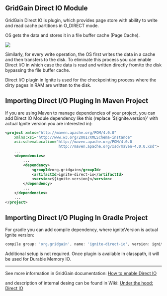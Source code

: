 GridGain Direct IO Module
------------------------------

GridGain Direct IO is plugin, which provides page store with ability to write and read cache partitions
in O_DIRECT mode.


OS gets the data and stores it in a file buffer cache (Page Cache).

<!-- To edit picture please use
https://docs.google.com/drawings/d/19xXbaWC2F2EBcd7F0T9wJ7wZO3DDR0PFR0tBqqIXjUI/edit?usp=sharing
-->
<img src="https://docs.google.com/drawings/d/e/2PACX-1vQBR0OoKFeQ1AOMyDK9QoQEBLDs4kbs7EY6Ed48HnRjlM0J1Ao3g_glD7AR3KZRtUcAVL6hQut6IPVw/pub?w=638&amp;h=499">

Similarly, for every write operation,
the OS first writes the data in a cache and then transfers to the disk. To eliminate this process you can enable
Direct I/O in which case the data is read and written directly from/to the disk bypassing the file buffer cache.

Direct I/O plugin in Ignite is used for the checkpointing process where the dirty pages in RAM are written to the disk.

Importing Direct I/O Pluging In Maven Project
-------------------------------------

If you are using Maven to manage dependencies of your project, you can add Direct IO Module
dependency like this (replace '${ignite.version}' with actual Ignite version you are
interested in):

```xml
<project xmlns="http://maven.apache.org/POM/4.0.0"
    xmlns:xsi="http://www.w3.org/2001/XMLSchema-instance"
    xsi:schemaLocation="http://maven.apache.org/POM/4.0.0
                        http://maven.apache.org/xsd/maven-4.0.0.xsd">
    ...
    <dependencies>
        ...
        <dependency>
            <groupId>org.gridgain</groupId>
            <artifactId>ignite-direct-io</artifactId>
            <version>${ignite.version}</version>
        </dependency>
        ...
    </dependencies>
    ...
</project>
```

Importing Direct I/O Pluging In Gradle Project
-------------------------------------
For gradle you can add compile dependency, where igniteVersion is actual Ignite version:

```groovy
compile group: 'org.gridgain', name: 'ignite-direct-io', version: igniteVersion
```

Additional setup is not required. Once plugin is available in classpath, it will be used for Durable Memory IO.

-------------------------------------
See more information in GridGain documentation:
[How to enable Direct IO](https://apacheignite.readme.io/docs/durable-memory-tuning#section-enabling-direct-i-o)

and description of internal desing can be found in Wiki:
[Under the hood: Direct IO](https://cwiki.apache.org/confluence/display/IGNITE/Ignite+Persistent+Store+-+under+the+hood#IgnitePersistentStore-underthehood-DirectI/O)
